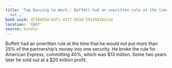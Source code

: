 ```yaml
---
title: 'Tap Dancing to Work:: Buffett had an unwritten rule at the time that he would
  not …'
book_uuid: df388d54-63fc-4577-9d3d-591458281ca2
location: '1667'
source: kindle
---
```


Buffett had an unwritten rule at the time that he would not put more than 25% of the partnership’s money into one security. He broke the rule for American Express, committing 40%, which was $13 million. Some two years later he sold out at a $20 million profit.